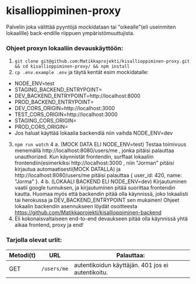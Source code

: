 # kisallioppiminen-proxy

Palvelin joka välittää pyyntöjä mockidataan tai "oikealle"(eli useinmiten lokaalille) back-endille riippuen ympäristömuuttujista.

### Ohjeet proxyn lokaaliin devauskäyttöön:
1. `git clone git@github.com:Matikkaprojekti/kisallioppiminen-proxy.git && cd kisallioppiminen-proxy/ && npm install`
2. `cp .env.example .env` ja täytä kentät esim mockidatalle:
* NODE_ENV=test
* STAGING_BACKEND_ENTRYPOINT=
* DEV_BACKEND_ENTRYPOINT=http://localhost:8000
* PROD_BACKEND_ENTRYPOINT=
* DEV_CORS_ORIGIN=http://localhost:3000
* TEST_CORS_ORIGIN=http://localhost:3000
* STAGING_CORS_ORIGIN=
* PROD_CORS_ORIGIN=
* Jos haluat käyttää lokaalia backendiä niin vaihda NODE_ENV=dev
3. `npm run watch`
4 a. (MOCK DATA ELI NODE_ENV=test) Testaa toimivuus menemällä http://localhost:8080/users/me , jonka pitäisi palauttaa unauthorized. Kun käynnistät frontendin, surffaat lokaaliin frontendiin(esimerkiksi http://localhost:3000 , niin "Jorman" pitäisi kirjautua automaatisesti(MOCK DATALLA) ja http://localhost:8080/users/me pitäisi palauttaa { user_id: 420, name: "Jorma" }.
4 b. (LOKAALI BACKEND ELI NODE_ENV=dev) Kirjautuminen vaatii google tunnuksen, ja kirjautuminen pitää suorittaa frontendin kautta. Huomaa myös että backendin pitää olla käynnissä, joko lokaalisti tai herokussa ja DEV_BACKEND_ENTRYPOINT sen mukainen! Ohjeet lokaalin backendin
asennukseen löydät osoitteesta https://github.com/Matikkaprojekti/kisallioppiminen-backend
5. Eli kokonaisvaltaiseen end-to-end devaukseen pitää olla käynnissä yhtä aikaa frontend, proxy ja end! 


### Tarjolla olevat urlit:

| Metodi(t) | URL                       | Palauttaa:|
| --------| --------------------------- | -------------- | 
| GET     | `/users/me`                 |  autentikoidun käyttäjän. 401 jos ei autentikoitu. |
